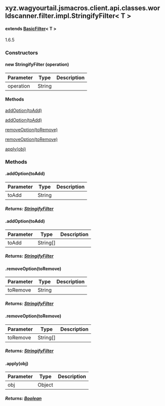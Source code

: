 

xyz.wagyourtail.jsmacros.client.api.classes.worldscanner.filter.impl.StringifyFilter< T >
-----------------------------------------------------------------------------------------

#### extends [BasicFilter](1.9.2/xyz/wagyourtail/jsmacros/client/api/classes/worldscanner/filter/BasicFilter.html)< T >

1.6.5

### Constructors

#### new StringifyFilter (operation)

| Parameter | Type | Description |
|---|---|---|
| operation | String |  |



#### Methods

[addOption(toAdd)](#addOption-String-)


[addOption(toAdd)](#addOption-String[]-)


[removeOption(toRemove)](#removeOption-String-)


[removeOption(toRemove)](#removeOption-String[]-)


[apply(obj)](#apply-Object-)



### Methods

#### .addOption(toAdd)

| Parameter | Type | Description |
|---|---|---|
| toAdd | String |  |

##### Returns: [StringifyFilter](#)



#### .addOption(toAdd)

| Parameter | Type | Description |
|---|---|---|
| toAdd | String[] |  |

##### Returns: [StringifyFilter](#)



#### .removeOption(toRemove)

| Parameter | Type | Description |
|---|---|---|
| toRemove | String |  |

##### Returns: [StringifyFilter](#)



#### .removeOption(toRemove)

| Parameter | Type | Description |
|---|---|---|
| toRemove | String[] |  |

##### Returns: [StringifyFilter](#)



#### .apply(obj)

| Parameter | Type | Description |
|---|---|---|
| obj | Object |  |

##### Returns: [Boolean](https://docs.oracle.com/javase/8/docs/api/index.html?java/lang/Boolean.html)




